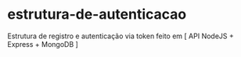 # estrutura-de-autenticacao
Estrutura de registro e autenticação via token feito em [ API NodeJS + Express + MongoDB ]
